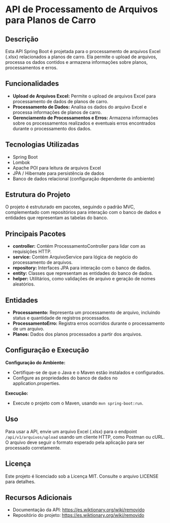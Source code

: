 # API de Processamento de Arquivos para Planos de Carro

## Descrição

Esta API Spring Boot é projetada para o processamento de arquivos Excel (.xlsx) relacionados a planos de carro. Ela permite o upload de arquivos, processa os dados contidos e armazena informações sobre planos, processamentos e erros.

## Funcionalidades

* **Upload de Arquivos Excel:** Permite o upload de arquivos Excel para processamento de dados de planos de carro.
* **Processamento de Dados:** Analisa os dados do arquivo Excel e processa informações de planos de carro.
* **Gerenciamento de Processamentos e Erros:** Armazena informações sobre os processamentos realizados e eventuais erros encontrados durante o processamento dos dados.

## Tecnologias Utilizadas

* Spring Boot
* Lombok
* Apache POI para leitura de arquivos Excel
* JPA / Hibernate para persistência de dados
* Banco de dados relacional (configuração dependente do ambiente)

## Estrutura do Projeto

O projeto é estruturado em pacotes, seguindo o padrão MVC, complementado com repositórios para interação com o banco de dados e entidades que representam as tabelas do banco.

## Principais Pacotes

* **controller:** Contém ProcessamentoController para lidar com as requisições HTTP.
* **service:** Contém ArquivoService para lógica de negócio do processamento de arquivos.
* **repository:** Interfaces JPA para interação com o banco de dados.
* **entity:** Classes que representam as entidades do banco de dados.
* **helper:** Utilitários, como validações de arquivo e geração de nomes aleatórios.

## Entidades

* **Processamento:** Representa um processamento de arquivo, incluindo status e quantidade de registros processados.
* **ProcessamentoErro:** Registra erros ocorridos durante o processamento de um arquivo.
* **Planos:** Dados dos planos processados a partir dos arquivos.

## Configuração e Execução

**Configuração do Ambiente:**

* Certifique-se de que o Java e o Maven estão instalados e configurados.
* Configure as propriedades do banco de dados no application.properties.

**Execução:**

* Execute o projeto com o Maven, usando `mvn spring-boot:run`.

## Uso

Para usar a API, envie um arquivo Excel (.xlsx) para o endpoint `/api/v1/arquivos/upload` usando um cliente HTTP, como Postman ou cURL. O arquivo deve seguir o formato esperado pela aplicação para ser processado corretamente.

## Licença

Este projeto é licenciado sob a Licença MIT. Consulte o arquivo LICENSE para detalhes.

## Recursos Adicionais

* Documentação da API: https://es.wiktionary.org/wiki/removido
* Repositório do projeto: https://es.wiktionary.org/wiki/removido
